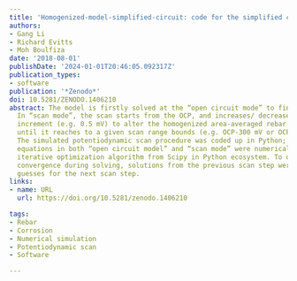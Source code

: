 ```yaml
---
title: 'Homogenized-model-simplified-circuit: code for the simplified circuit model'
authors:
- Gang Li
- Richard Evitts
- Moh Boulfiza
date: '2018-08-01'
publishDate: '2024-01-01T20:46:05.092317Z'
publication_types:
- software
publication: '*Zenodo*'
doi: 10.5281/ZENODO.1406210
abstract: The model is firstly solved at the “open circuit mode” to find the OCP.
  In “scan mode”, the scan starts from the OCP, and increases/ decreases at a small
  increment (e.g. 0.5 mV) to alter the homogenized area-averaged rebar electrode potential,
  until it reaches to a given scan range bounds (e.g. OCP-300 mV or OCP+ 300 mV).
  The simulated potentiodynamic scan procedure was coded up in Python; the group of
  equations in both “open circuit model” and “scan mode” were numerically solved with
  iterative optimization algorithm from Scipy in Python ecosystem. To optimize the
  convergence during solving, solutions from the previous scan step were used as initial
  guesses for the next scan step.
links:
- name: URL
  url: https://doi.org/10.5281/zenodo.1406210

tags:
- Rebar
- Corrosion
- Numerical simulation
- Potentiodynamic scan
- Software

---
```

